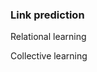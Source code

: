 ### Link prediction

Relational learning

Collective learning
<!--
*"Collective learning is a form of relational learning where information distant in the graph can be made useful."*
<http://www.eswc2012.org/sites/default/files/Tutorial4-Material.pdf>
-->

<!--
#### Statistical relational learning

Models uncertainty in relational data.
Traditional machine learning expects data from single relation.
-->

<!--
Link prediction is task commonly addressed by statistical relational learning.
Link prediction ~= Knowledge graph completion
-->

<!--
Statistical relational learning is only one of the approaches for link prediction.

Statistical relational learning
Latent feature models
Tensor factorization
RESCAL
Link prediction

Statistical relational learning exploits correlations in the target relation.
-->
